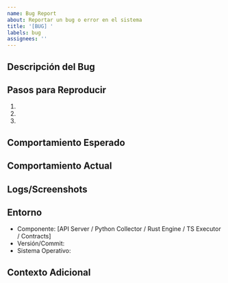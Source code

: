 ```yaml
---
name: Bug Report
about: Reportar un bug o error en el sistema
title: '[BUG] '
labels: bug
assignees: ''
---
```


## Descripción del Bug
<!-- Descripción clara y concisa del bug -->

## Pasos para Reproducir
1. 
2. 
3. 

## Comportamiento Esperado
<!-- Qué debería suceder -->

## Comportamiento Actual
<!-- Qué sucede actualmente -->

## Logs/Screenshots
<!-- Si aplica, agregar logs o capturas de pantalla -->

## Entorno
- Componente: [API Server / Python Collector / Rust Engine / TS Executor / Contracts]
- Versión/Commit: 
- Sistema Operativo: 

## Contexto Adicional
<!-- Cualquier información adicional relevante -->
